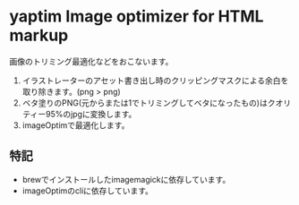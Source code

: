 
# yaptim Image optimizer for HTML markup

画像のトリミング最適化などをおこないます。

1. イラストレーターのアセット書き出し時のクリッピングマスクによる余白を取り除きます。(png > png)
2. ベタ塗りのPNG(元からまたは1でトリミングしてベタになったもの)はクオリティー95%のjpgに変換します。
3. imageOptimで最適化します。

## 特記

- brewでインストールしたimagemagickに依存しています。
- imageOptimのcliに依存しています。


